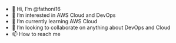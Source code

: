 - 👋 Hi, I’m @fathoni16
- 👀 I’m interested in AWS Cloud and DevOps
- 🌱 I’m currently learning AWS Cloud
- 💞️ I’m looking to collaborate on anything about DevOps and Cloud
- 📫 How to reach me 

<!---
fathoni16/fathoni16 is a ✨ special ✨ repository because its `README.md` (this file) appears on your GitHub profile.
You can click the Preview link to take a look at your changes.
--->
